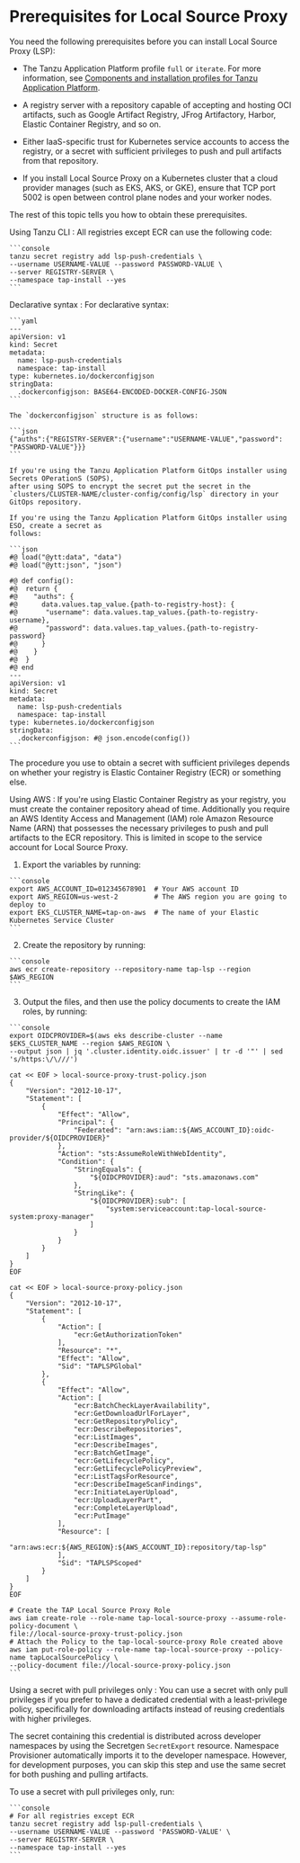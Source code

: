 # Prerequisites for Local Source Proxy

You need the following prerequisites before you can install Local Source Proxy (LSP):

- The Tanzu Application Platform profile `full` or `iterate`. For more information, see
  [Components and installation profiles for Tanzu Application Platform](../about-package-profiles.hbs.md).

- A registry server with a repository capable of accepting and hosting OCI artifacts, such as Google
  Artifact Registry, JFrog Artifactory, Harbor, Elastic Container Registry, and so on.

- Either IaaS-specific trust for Kubernetes service accounts to access the registry, or a secret with
  sufficient privileges to push and pull artifacts from that repository.

- If you install Local Source Proxy on a Kubernetes cluster that a cloud provider manages
  (such as EKS, AKS, or GKE), ensure that TCP port 5002 is open between control plane nodes and your
  worker nodes.

The rest of this topic tells you how to obtain these prerequisites.

Using Tanzu CLI
: All registries except ECR can use the following code:

    ```console
    tanzu secret registry add lsp-push-credentials \
    --username USERNAME-VALUE --password PASSWORD-VALUE \
    --server REGISTRY-SERVER \
    --namespace tap-install --yes
    ```

Declarative syntax
: For declarative syntax:

    ```yaml
    ---
    apiVersion: v1
    kind: Secret
    metadata:
      name: lsp-push-credentials
      namespace: tap-install
    type: kubernetes.io/dockerconfigjson
    stringData:
      .dockerconfigjson: BASE64-ENCODED-DOCKER-CONFIG-JSON
    ```

    The `dockerconfigjson` structure is as follows:

    ```json
    {"auths":{"REGISTRY-SERVER":{"username":"USERNAME-VALUE","password": "PASSWORD-VALUE"}}}
    ```

    If you're using the Tanzu Application Platform GitOps installer using Secrets OPerationS (SOPS),
    after using SOPS to encrypt the secret put the secret in the
    `clusters/CLUSTER-NAME/cluster-config/config/lsp` directory in your GitOps repository.

    If you're using the Tanzu Application Platform GitOps installer using ESO, create a secret as
    follows:

    ```json
    #@ load("@ytt:data", "data")
    #@ load("@ytt:json", "json")

    #@ def config():
    #@  return {
    #@    "auths": {
    #@      data.values.tap_value.{path-to-registry-host}: {
    #@       "username": data.values.tap_values.{path-to-registry-username},
    #@       "password": data.values.tap_values.{path-to-registry-password}
    #@      }
    #@    }
    #@  }
    #@ end
    ---
    apiVersion: v1
    kind: Secret
    metadata:
      name: lsp-push-credentials
      namespace: tap-install
    type: kubernetes.io/dockerconfigjson
    stringData:
      .dockerconfigjson: #@ json.encode(config())
    ```

The procedure you use to obtain a secret with sufficient privileges depends on whether your registry
is Elastic Container Registry (ECR) or something else.

Using AWS
: If you're using Elastic Container Registry as your registry, you must create the container
  repository ahead of time.  Additionally you require an AWS Identity Access and Management (IAM) role
  Amazon Resource Name (ARN) that possesses the necessary privileges to push and pull artifacts to
  the ECR repository. This is limited in scope to the service account for Local Source Proxy.

  1. Export the variables by running:

    ```console
    export AWS_ACCOUNT_ID=012345678901  # Your AWS account ID
    export AWS_REGION=us-west-2         # The AWS region you are going to deploy to
    export EKS_CLUSTER_NAME=tap-on-aws  # The name of your Elastic Kubernetes Service Cluster
    ```

  2. Create the repository by running:

    ```console
    aws ecr create-repository --repository-name tap-lsp --region $AWS_REGION
    ```

  3. Output the files, and then use the policy documents to create the IAM roles, by running:

    ```console
    export OIDCPROVIDER=$(aws eks describe-cluster --name $EKS_CLUSTER_NAME --region $AWS_REGION \
    --output json | jq '.cluster.identity.oidc.issuer' | tr -d '"' | sed 's/https:\/\///')

    cat << EOF > local-source-proxy-trust-policy.json
    {
        "Version": "2012-10-17",
        "Statement": [
            {
                "Effect": "Allow",
                "Principal": {
                    "Federated": "arn:aws:iam::${AWS_ACCOUNT_ID}:oidc-provider/${OIDCPROVIDER}"
                },
                "Action": "sts:AssumeRoleWithWebIdentity",
                "Condition": {
                    "StringEquals": {
                        "${OIDCPROVIDER}:aud": "sts.amazonaws.com"
                    },
                    "StringLike": {
                        "${OIDCPROVIDER}:sub": [
                            "system:serviceaccount:tap-local-source-system:proxy-manager"
                        ]
                    }
                }
            }
        ]
    }
    EOF

    cat << EOF > local-source-proxy-policy.json
    {
        "Version": "2012-10-17",
        "Statement": [
            {
                "Action": [
                    "ecr:GetAuthorizationToken"
                ],
                "Resource": "*",
                "Effect": "Allow",
                "Sid": "TAPLSPGlobal"
            },
            {
                "Effect": "Allow",
                "Action": [
                    "ecr:BatchCheckLayerAvailability",
                    "ecr:GetDownloadUrlForLayer",
                    "ecr:GetRepositoryPolicy",
                    "ecr:DescribeRepositories",
                    "ecr:ListImages",
                    "ecr:DescribeImages",
                    "ecr:BatchGetImage",
                    "ecr:GetLifecyclePolicy",
                    "ecr:GetLifecyclePolicyPreview",
                    "ecr:ListTagsForResource",
                    "ecr:DescribeImageScanFindings",
                    "ecr:InitiateLayerUpload",
                    "ecr:UploadLayerPart",
                    "ecr:CompleteLayerUpload",
                    "ecr:PutImage"
                ],
                "Resource": [
                    "arn:aws:ecr:${AWS_REGION}:${AWS_ACCOUNT_ID}:repository/tap-lsp"
                ],
                "Sid": "TAPLSPScoped"
            }
        ]
    }
    EOF

    # Create the TAP Local Source Proxy Role
    aws iam create-role --role-name tap-local-source-proxy --assume-role-policy-document \
    file://local-source-proxy-trust-policy.json
    # Attach the Policy to the tap-local-source-proxy Role created above
    aws iam put-role-policy --role-name tap-local-source-proxy --policy-name tapLocalSourcePolicy \
    --policy-document file://local-source-proxy-policy.json
    ```

Using a secret with pull privileges only
: You can use a secret with only pull privileges if you prefer to have a dedicated credential with a
  least-privilege policy, specifically for downloading artifacts instead of reusing credentials with
  higher privileges.

  The secret containing this credential is distributed across developer namespaces by using the
  Secretgen `SecretExport` resource. Namespace Provisioner automatically imports it to the developer
  namespace. However, for development purposes, you can skip this step and use the same secret for
  both pushing and pulling artifacts.

  To use a secret with pull privileges only, run:

    ```console
    # For all registries except ECR
    tanzu secret registry add lsp-pull-credentials \
    --username USERNAME-VALUE --password 'PASSWORD-VALUE' \
    --server REGISTRY-SERVER \
    --namespace tap-install --yes
    ```
